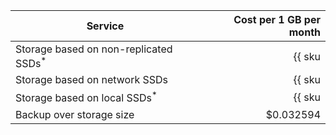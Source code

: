 | Service | Cost per 1 GB per month |
|---------------------------------------------------------|----------------------------------------------------------:|
| Storage based on non-replicated SSDs<sup>*</sup> | {{ sku|USD|mdb.cluster.network-ssd-nonreplicated.redis|month|string }} |
| Storage based on network SSDs | {{ sku|USD|mdb.cluster.network-nvme.redis|month|string }} |
| Storage based on local SSDs<sup>*</sup> | {{ sku|USD|mdb.cluster.local-nvme.redis|month|string }} |
| Backup over storage size | $0.032594 |